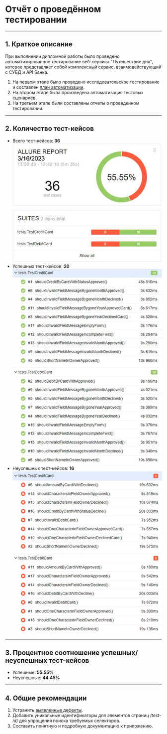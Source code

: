 # Отчёт о проведённом тестировании
***
## 1. Краткое описание
При выполнении дипломной работы было проведено автоматизированное тестирование веб-сервиса "Путешествие дня", которое представляет собой комплексный сервис, взаимодействующий с СУБД и API Банка.
1. На первом этапе было проведено исследовательское тестирование и составлен [план автоматизации](https://github.com/SKS81/DiplomProject/blob/main/documents/Plan.md).
2. На втором этапе была произведена автоматизация тестовых сценариев.
3. На третьем этапе были составлены отчеты о проведенном тестировании.
***
## 2. Количество тест-кейсов

- Всего тест-кейсов: **36**  
![Screen1.JPG](Screen1.JPG)
- Успешных тест-кейсов: **20**  
![Screen2.JPG](Screen2.JPG)
- Неуспешных тест-кейсов: **16**  
![Screen3.JPG](Screen3.JPG)
***
## 3. Процентное соотношение успешных/неуспешных тест-кейсов
- Успешные: **55.55%**
- Неуспешные: **44.45%**
***
## 4. Общие рекомендации
1. Устранить [выявленные дефекты](https://github.com/SKS81/DiplomProject/issues).
2. Добавить уникальные идентификаторы для элементов страниц _(test-id)_ для упрощения поиска требуемых селекторов.
3. Составить понятную и подробную документацию к приложению.
